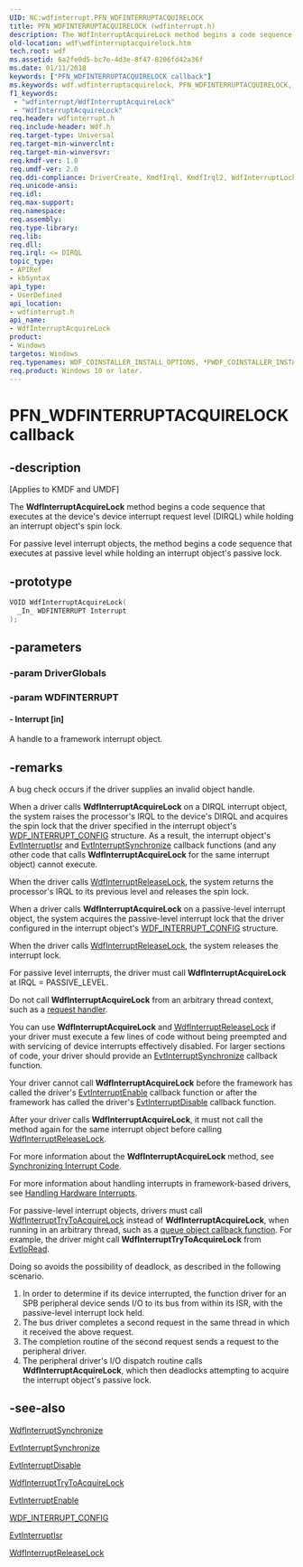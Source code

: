 ```yaml
---
UID: NC:wdfinterrupt.PFN_WDFINTERRUPTACQUIRELOCK
title: PFN_WDFINTERRUPTACQUIRELOCK (wdfinterrupt.h)
description: The WdfInterruptAcquireLock method begins a code sequence that executes at the device's device interrupt request level (DIRQL) while holding an interrupt object's spin lock.
old-location: wdf\wdfinterruptacquirelock.htm
tech.root: wdf
ms.assetid: 6a2fe0d5-bc7e-4d3e-8f47-8206fd42a36f
ms.date: 01/11/2018
keywords: ["PFN_WDFINTERRUPTACQUIRELOCK callback"]
ms.keywords: wdf.wdfinterruptacquirelock, PFN_WDFINTERRUPTACQUIRELOCK, WdfInterruptAcquireLock callback function, WdfInterruptAcquireLock, wdfinterrupt/WdfInterruptAcquireLock, DFInterruptObjectRef_9d3cd9a1-801c-437a-b1df-7e2819d1465a.xml, kmdf.wdfinterruptacquirelock
f1_keywords:
 - "wdfinterrupt/WdfInterruptAcquireLock"
 - "WdfInterruptAcquireLock"
req.header: wdfinterrupt.h
req.include-header: Wdf.h
req.target-type: Universal
req.target-min-winverclnt:
req.target-min-winversvr:
req.kmdf-ver: 1.0
req.umdf-ver: 2.0
req.ddi-compliance: DriverCreate, KmdfIrql, KmdfIrql2, WdfInterruptLock, WdfInterruptLockRelease
req.unicode-ansi:
req.idl:
req.max-support:
req.namespace:
req.assembly:
req.type-library:
req.lib:
req.dll:
req.irql: <= DIRQL
topic_type:
- APIRef
- kbSyntax
api_type:
- UserDefined
api_location:
- wdfinterrupt.h
api_name:
- WdfInterruptAcquireLock
product:
- Windows
targetos: Windows
req.typenames: WDF_COINSTALLER_INSTALL_OPTIONS, *PWDF_COINSTALLER_INSTALL_OPTIONS
req.product: Windows 10 or later.
---
```


# PFN_WDFINTERRUPTACQUIRELOCK callback


## -description


<p class="CCE_Message">[Applies to KMDF and UMDF]</p>

The <b>WdfInterruptAcquireLock</b> method begins a code sequence that executes at the device's device interrupt request level (DIRQL) while holding an interrupt object's spin lock.

For passive level interrupt objects, the method begins a code sequence that executes at passive level while holding an interrupt object's passive lock.




## -prototype


```cpp
VOID WdfInterruptAcquireLock(
  _In_ WDFINTERRUPT Interrupt
);
```


## -parameters




### -param DriverGlobals



### -param WDFINTERRUPT






#### - Interrupt [in]

A handle to a framework interrupt object.




## -remarks

A bug check occurs if the driver supplies an invalid object handle.

When a driver calls <b>WdfInterruptAcquireLock</b> on a DIRQL interrupt object, the system raises the processor's IRQL to the device's DIRQL and acquires the spin lock that the driver specified in the interrupt object's <a href="..\wdfinterrupt\ns-wdfinterrupt-_wdf_interrupt_config.md">WDF_INTERRUPT_CONFIG</a> structure. As a result, the interrupt object's <a href="..\wdfinterrupt\nc-wdfinterrupt-evt_wdf_interrupt_isr.md">EvtInterruptIsr</a> and <a href="..\wdfinterrupt\nc-wdfinterrupt-evt_wdf_interrupt_synchronize.md">EvtInterruptSynchronize</a> callback functions (and any other code that calls <b>WdfInterruptAcquireLock</b> for the same interrupt object) cannot execute.

When the driver calls <a href="https://msdn.microsoft.com/library/windows/hardware/ff547376">WdfInterruptReleaseLock</a>, the system returns the processor's IRQL to its previous level and releases the spin lock.

When a driver calls <b>WdfInterruptAcquireLock</b> on a passive-level interrupt object, the system acquires the passive-level interrupt lock that the driver configured in the interrupt object's <a href="..\wdfinterrupt\ns-wdfinterrupt-_wdf_interrupt_config.md">WDF_INTERRUPT_CONFIG</a> structure.

When the driver calls <a href="https://msdn.microsoft.com/library/windows/hardware/ff547376">WdfInterruptReleaseLock</a>, the system releases the interrupt lock.

For passive level interrupts, the driver must call <b>WdfInterruptAcquireLock</b> at IRQL = PASSIVE_LEVEL.

Do not call <b>WdfInterruptAcquireLock</b> from an arbitrary thread context,  such as a <a href="https://docs.microsoft.com/windows-hardware/drivers/wdf/request-handlers">request handler</a>.

You can use <b>WdfInterruptAcquireLock</b> and <a href="https://msdn.microsoft.com/library/windows/hardware/ff547376">WdfInterruptReleaseLock</a> if your driver must execute a few lines of code without being preempted and with servicing of device interrupts effectively disabled. For larger sections of code, your driver should provide an <a href="..\wdfinterrupt\nc-wdfinterrupt-evt_wdf_interrupt_synchronize.md">EvtInterruptSynchronize</a> callback function.

Your driver cannot call <b>WdfInterruptAcquireLock</b> before the framework has called the driver's <a href="..\wdfinterrupt\nc-wdfinterrupt-evt_wdf_interrupt_enable.md">EvtInterruptEnable</a> callback function or after the framework has called the driver's <a href="..\wdfinterrupt\nc-wdfinterrupt-evt_wdf_interrupt_disable.md">EvtInterruptDisable</a> callback function.

After your driver calls <b>WdfInterruptAcquireLock</b>, it must not call the method again for the same interrupt object before calling <a href="https://msdn.microsoft.com/library/windows/hardware/ff547376">WdfInterruptReleaseLock</a>.

For more information about the <b>WdfInterruptAcquireLock</b> method, see <a href="https://docs.microsoft.com/windows-hardware/drivers/wdf/synchronizing-interrupt-code">Synchronizing Interrupt Code</a>.

For more information about handling interrupts in framework-based drivers, see <a href="https://docs.microsoft.com/windows-hardware/drivers/wdf/handling-hardware-interrupts">Handling Hardware Interrupts</a>.

For passive-level interrupt objects, drivers must call <a href="..\wdfinterrupt\nf-wdfinterrupt-wdfinterrupttrytoacquirelock.md">WdfInterruptTryToAcquireLock</a> instead of <b>WdfInterruptAcquireLock</b>, when running in an arbitrary thread, such as a <a href="https://docs.microsoft.com/windows-hardware/drivers/ddi/wdfio/">queue object callback function</a>. For example, the driver might call <b>WdfInterruptTryToAcquireLock</b> from <a href="..\wdfio\nc-wdfio-evt_wdf_io_queue_io_read.md">EvtIoRead</a>.

Doing so avoids the possibility of deadlock, as described in the following scenario.
<ol>
<li>In order to determine if its device interrupted, the function driver for an SPB peripheral device sends I/O to its bus from within its ISR, with the passive-level interrupt lock held.</li>
<li>  The bus driver completes a second request in the same thread in which it received the above request.</li>
<li>The completion routine of the second request sends a request to the peripheral driver.</li>
<li>  The peripheral driver's I/O dispatch routine calls <b>WdfInterruptAcquireLock</b>, which then deadlocks attempting to acquire the interrupt object's passive lock.</li>
</ol>


## -see-also

<a href="..\wdfinterrupt\nf-wdfinterrupt-wdfinterruptsynchronize.md">WdfInterruptSynchronize</a>

<a href="..\wdfinterrupt\nc-wdfinterrupt-evt_wdf_interrupt_synchronize.md">EvtInterruptSynchronize</a>

<a href="..\wdfinterrupt\nc-wdfinterrupt-evt_wdf_interrupt_disable.md">EvtInterruptDisable</a>

<a href="..\wdfinterrupt\nf-wdfinterrupt-wdfinterrupttrytoacquirelock.md">WdfInterruptTryToAcquireLock</a>

<a href="..\wdfinterrupt\nc-wdfinterrupt-evt_wdf_interrupt_enable.md">EvtInterruptEnable</a>

<a href="..\wdfinterrupt\ns-wdfinterrupt-_wdf_interrupt_config.md">WDF_INTERRUPT_CONFIG</a>

<a href="..\wdfinterrupt\nc-wdfinterrupt-evt_wdf_interrupt_isr.md">EvtInterruptIsr</a>

<a href="https://msdn.microsoft.com/library/windows/hardware/ff547376">WdfInterruptReleaseLock</a>

 

 


